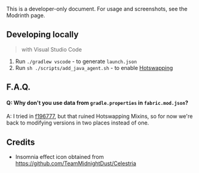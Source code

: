 This is a developer-only document. For usage and screenshots, see the Modrinth page.

## Developing locally

> with Visual Studio Code

1. Run `./gradlew vscode` - to generate `launch.json`
2. Run `sh ./scripts/add_java_agent.sh` - to enable [Hotswapping](https://docs.fabricmc.net/develop/getting-started/launching-the-game#hotswapping-mixins)

## F.A.Q.

#### Q: Why don't you use data from `gradle.properties` in `fabric.mod.json`?

A: I tried in [f196777](https://github.com/artginzburg/max-level-info/commit/f1967774140b8e4d7f39b7ce5c8525b8e278ba70), but that ruined Hotswapping Mixins, so for now we're back to modifying versions in two places instead of one.

## Credits

- Insomnia effect icon obtained from https://github.com/TeamMidnightDust/Celestria
